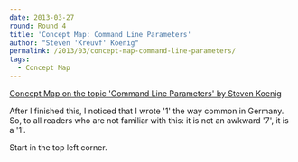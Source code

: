 ```yaml
---
date: 2013-03-27
round: Round 4
title: 'Concept Map: Command Line Parameters'
author: "Steven 'Kreuvf' Koenig"
permalink: /2013/03/concept-map-command-line-parameters/
tags:
  - Concept Map
---
```

<a href="http://files.software-carpentry.org/training-course/2013/03/20130326_Concept_map_Command_Line_Parameters_Steven_Koenig_revised.jpg" lang="en">Concept Map on the topic 'Command Line Parameters' by Steven Koenig</a>

After I finished this, I noticed that I wrote '1' the way common in Germany. So, to all readers who are not familiar with this: it is not an awkward '7', it is a '1'.

Start in the top left corner.
